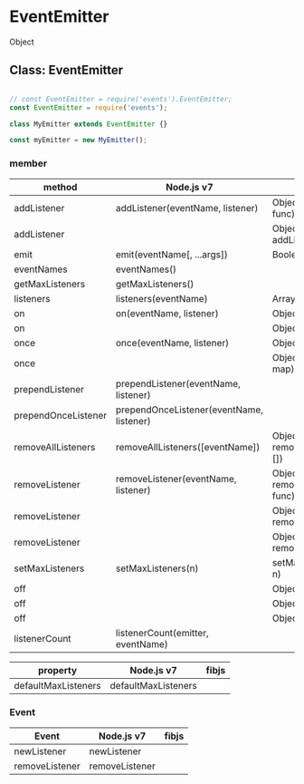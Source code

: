 
# EventEmitter

Object

## Class: EventEmitter

```js

// const EventEmitter = require('events').EventEmitter;
const EventEmitter = require('events');

class MyEmitter extends EventEmitter {}

const myEmitter = new MyEmitter();
```

### member

|       method        |                   Node.js v7             |               fibjs               |
|---------------------|------------------------------------------|-----------------------------------|
| addListener         | addListener(eventName, listener)         | Object addListener(ev, func)      |
| addListener         |                                          | Object addListener(map={})        |
| emit                | emit(eventName[, ...args])               | Boolean emit(ev,...)              |
| eventNames          | eventNames()                             |                                   |
| getMaxListeners     | getMaxListeners()                        |                                   |
| listeners           | listeners(eventName)                     | Array listeners(ev)               |
| on                  | on(eventName, listener)                  | Object on( ev, func)              |
| on                  |                                          | Object on(map={})                 |
| once                | once(eventName, listener)                | Object once(ev, func)             |
| once                |                                          | Object once(Object map)           |
| prependListener     | prependListener(eventName, listener)     |                                   |
| prependOnceListener | prependOnceListener(eventName, listener) |                                   |
| removeAllListeners  | removeAllListeners([eventName])          | Object removeAllListeners(evs=[]) |
| removeListener      | removeListener(eventName, listener)      | Object removeListener(ev, func)   |
| removeListener      |                                          | Object removeListener(ev)         |
| removeListener      |                                          | Object removeListener(map={})     |
| setMaxListeners     | setMaxListeners(n)                       | setMaxListeners(Integer n)        |
| off                 |                                          | Object off(ev, func)              |
| off                 |                                          | Object off(ev)                    |
| off                 |                                          | Object off(map={})                |
| listenerCount       | listenerCount(emitter, eventName)        |                                   |

|     property       |      Node.js v7     | fibjs |
|--------------------|---------------------|-------|
|defaultMaxListeners | defaultMaxListeners |       |

### Event

|       Event   |   Node.js v7   | fibjs |
|---------------|----------------|-------|
|newListener    | newListener    |       |
|removeListener | removeListener |       |
